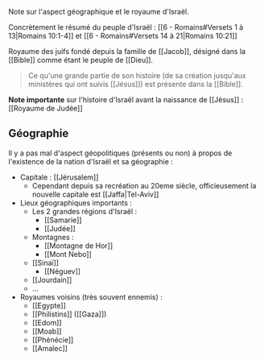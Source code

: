 Note sur l'aspect géographique et le royaume d'Israël.

Concrètement le résumé du peuple d'Israël : [[6 - Romains#Versets 1 à 13|Romains 10:1-4]] et [[6 - Romains#Versets 14 à 21|Romains 10:21]]

Royaume des juifs fondé depuis la famille de [[Jacob]], désigné dans la [[Bible]] comme étant le peuple de [[Dieu]].
> Ce qu'une grande partie de son histoire (de sa création jusqu'aux ministères qui ont suivis [[Jésus]]) est présente dans la [[Bible]].

**Note importante** sur l'histoire d'Israël avant la naissance de [[Jésus]] : [[Royaume de Judée]]
## Géographie
Il y a pas mal d'aspect géopolitiques (présents ou non) à propos de l'existence de la nation d'Israël et sa géographie :
- Capitale : [[Jérusalem]]
	- Cependant depuis sa recréation au 20eme siècle, officieusement la nouvelle capitale est [[Jaffa|Tel-Aviv]]
- Lieux géographiques importants :
	- Les 2 grandes régions d'Israël :
		- [[Samarie]]
		- [[Judée]]
	- Montagnes :
		- [[Montagne de Hor]]
		- [[Mont Nebo]]
	- [[Sinaï]]
		- [[Néguev]]
	- [[Jourdain]]
	- ...
- Royaumes voisins (très souvent ennemis) :
	- [[Egypte]]
	- [[Philistins]] ([[Gaza]])
	- [[Edom]]
	- [[Moab]]
	- [[Phénécie]]
	- [[Amalec]]